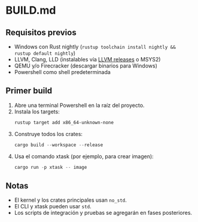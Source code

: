 # BUILD.md

## Requisitos previos

- Windows con Rust nightly (`rustup toolchain install nightly && rustup default nightly`)
- LLVM, Clang, LLD (instalables vía [LLVM releases](https://github.com/llvm/llvm-project/releases) o MSYS2)
- QEMU y/o Firecracker (descargar binarios para Windows)
- Powershell como shell predeterminada

## Primer build

1. Abre una terminal Powershell en la raíz del proyecto.
2. Instala los targets:
   ```powershell
   rustup target add x86_64-unknown-none
   ```
3. Construye todos los crates:
   ```powershell
   cargo build --workspace --release
   ```
4. Usa el comando xtask (por ejemplo, para crear imagen):
   ```powershell
   cargo run -p xtask -- image
   ```

## Notas
- El kernel y los crates principales usan `no_std`.
- El CLI y xtask pueden usar `std`.
- Los scripts de integración y pruebas se agregarán en fases posteriores.
